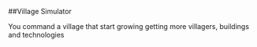 ##Village Simulator

You command a village that start growing getting more villagers, buildings and technologies
